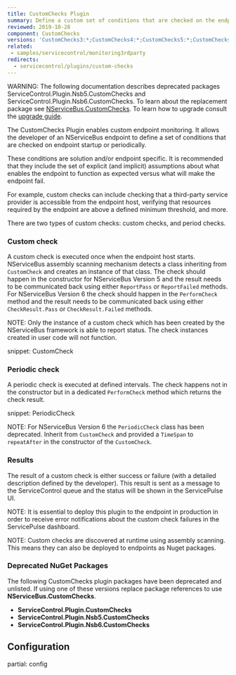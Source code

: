 ```yaml
---
title: CustomChecks Plugin
summary: Define a custom set of conditions that are checked on the endpoint.
reviewed: 2019-10-28
component: CustomChecks
versions: 'CustomChecks3:*;CustomChecks4:*;CustomChecks5:*;CustomChecks6:*'
related:
 - samples/servicecontrol/monitoring3rdparty
redirects:
  - servicecontrol/plugins/custom-checks
---
```


WARNING: The following documentation describes deprecated packages ServiceControl.Plugin.Nsb5.CustomChecks and ServiceControl.Plugin.Nsb6.CustomChecks. To learn about the replacement package see [NServiceBus.CustomChecks](/monitoring/custom-checks). To learn how to upgrade consult the [upgrade guide](/nservicebus/upgrades/nservicebus.customchecks.md).

The CustomChecks Plugin enables custom endpoint monitoring. It allows the developer of an NServiceBus endpoint to define a set of conditions that are checked on endpoint startup or periodically.

These conditions are solution and/or endpoint specific. It is recommended that they include the set of explicit (and implicit) assumptions about what enables the endpoint to function as expected versus what will make the endpoint fail.

For example, custom checks can include checking that a third-party service provider is accessible from the endpoint host, verifying that resources required by the endpoint are above a defined minimum threshold, and more.

There are two types of custom checks: custom checks, and period checks.


### Custom check

A custom check is executed once when the endpoint host starts. NServiceBus assembly scanning mechanism detects a class inheriting from `CustomCheck` and creates an instance of that class. The check should happen in the constructor for NServiceBus Version 5 and the result needs to be communicated back using either `ReportPass` or `ReportFailed` methods. For NServiceBus Version 6 the check should happen in the `PerformCheck` method and the result needs to be communicated back using either `CheckResult.Pass` or `CheckResult.Failed` methods.

NOTE: Only the instance of a custom check which has been created by the NServiceBus framework is able to report status. The check instances created in user code will not function.

snippet: CustomCheck


### Periodic check

A periodic check is executed at defined intervals. The check happens not in the constructor but in a dedicated `PerformCheck` method which returns the check result.

snippet: PeriodicCheck

NOTE: For NServiceBus Version 6 the `PeriodicCheck` class has been deprecated. Inherit from `CustomCheck` and provided a `TimeSpan` to `repeatAfter` in the constructor of the `CustomCheck`.


### Results

The result of a custom check is either success or failure (with a detailed description defined by the developer). This result is sent as a message to the ServiceControl queue and the status will be shown in the ServicePulse UI.

NOTE: It is essential to deploy this plugin to the endpoint in production in order to receive error notifications about the custom check failures in the ServicePulse dashboard.

NOTE: Custom checks are discovered at runtime using assembly scanning. This means they can also be deployed to endpoints as Nuget packages.


### Deprecated NuGet Packages

The following CustomChecks plugin packages have been deprecated and unlisted. If using one of these versions replace package references to use **NServiceBus.CustomChecks**.

- **ServiceControl.Plugin.CustomChecks**
- **ServiceControl.Plugin.Nsb5.CustomChecks**
- **ServiceControl.Plugin.Nsb6.CustomChecks**


## Configuration

partial: config
